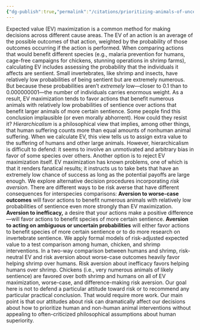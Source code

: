```yaml
---
{"dg-publish":true,"permalink":"/citations/prioritizing-animals-of-uncertain-sentience-rethink-priorities/","tags":["sentience shrimp insects"],"created":"2025-10-23T17:42:46.841+01:00","updated":"2025-10-23T18:12:10.263+01:00"}
---
```


Expected value (EV) maximization is a common method for making decisions across different cause areas. The EV of an action is an average of the possible outcomes of that action, weighted by the probability of those outcomes occurring if the action is performed.
When comparing actions that would benefit different species (e.g., malaria prevention for humans, cage-free campaigns for chickens, stunning operations in shrimp farms), calculating EV includes assessing the probability that the individuals it affects are sentient.
Small invertebrates, like shrimp and insects, have relatively low probabilities of being sentient but are extremely numerous. But because these probabilities aren’t *extremely* low—closer to 0.1 than to 0.000000001—the number of individuals carries enormous weight. As a result, EV maximization tends to favor actions that benefit numerous animals with relatively low probabilities of sentience over actions that benefit larger animals of more certain sentience.
Some people find this conclusion implausible (or even morally abhorrent). How could they resist it?
*Hierarchicalism* is a philosophical view that implies, among other things, that human suffering counts more than equal amounts of nonhuman animal suffering. When we calculate EV, this view tells us to assign extra value to the suffering of humans and other large animals. However, hierarchicalism is difficult to defend: it seems to involve an unmotivated and arbitrary bias in favor of some species over others.
Another option is to reject EV maximization itself. EV maximization has known problems, one of which is that it renders fanatical results; it instructs us to take bets that have an extremely low chance of success as long as the potential payoffs are large enough. We explore alternative decision procedures incorporating *risk aversion*.
There are different ways to be risk averse that have different consequences for interspecies comparisons:
**Aversion to worse-case outcomes** will favor actions to benefit numerous animals with relatively low probabilities of sentience even more strongly than EV maximization.
**Aversion to inefficacy,** a desire that your actions make a positive difference—will favor actions to benefit species of more certain sentience.
**Aversion to acting on ambiguous or uncertain probabilities** will either favor actions to benefit species of more certain sentience or to do more research on invertebrate sentience.
We apply formal models of risk-adjusted expected value to a test comparison among human, chicken, and shrimp interventions.
In a two-way comparison between humans and shrimp, risk-neutral EV and risk aversion about worse-case outcomes heavily favor helping shrimp over humans.
Risk aversion about inefficacy favors helping humans over shrimp.
Chickens (i.e., very numerous animals of likely sentience) are favored over both shrimp and humans on all of EV maximization, worse-case, and difference-making risk aversion.
Our goal here is not to defend a particular attitude toward risk or to recommend any particular practical conclusion. That would require more work. Our main point is that our attitudes about risk can dramatically affect our decisions about how to prioritize human and non-human animal interventions without appealing to often-criticized philosophical assumptions about human superiority.